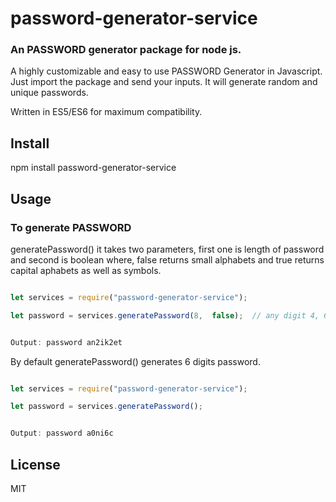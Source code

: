 # password-generator-service
### An PASSWORD generator package for node js.

A highly customizable and easy to use PASSWORD Generator in Javascript. Just import the package and send your inputs. It will generate random and unique passwords.

Written in ES5/ES6 for maximum compatibility.

## Install

npm install password-generator-service

## Usage

### To generate PASSWORD

generatePassword() it takes two parameters, first one is length of password and second is boolean where, false returns small alphabets and true returns capital aphabets as well as symbols.

```javascript

let services = require("password-generator-service");

let password = services.generatePassword(8,  false);  // any digit 4, 6, 8,...


Output: password an2ik2et

```

By default generatePassword() generates 6 digits password.

```javascript

let services = require("password-generator-service");

let password = services.generatePassword();


Output: password a0ni6c

```

## License

MIT